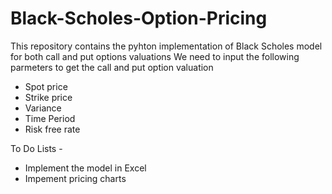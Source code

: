 # Black-Scholes-Option-Pricing
This repository contains the pyhton implementation of Black Scholes model for both call and put options valuations
We need to input the following parmeters to get the call and put option valuation
* Spot price
* Strike price 
* Variance 
* Time Period 
* Risk free rate 

To Do Lists - 
* Implement the model in Excel
* Impement pricing charts